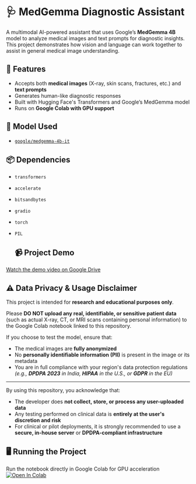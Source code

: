 # 🩺 MedGemma Diagnostic Assistant

A multimodal AI-powered assistant that uses Google’s **MedGemma 4B** model to analyze medical images and text prompts for diagnostic insights. This project demonstrates how vision and language can work together to assist in general medical image understanding.

## 🚀 Features
- Accepts both **medical images** (X-ray, skin scans, fractures, etc.) and **text prompts**
- Generates human-like diagnostic responses
- Built with Hugging Face's Transformers and Google’s MedGemma model
- Runs on **Google Colab with GPU support**
  
## 🧠 Model Used
- [`google/medgemma-4b-it`](https://huggingface.co/google/medgemma-4b-it)
  
## 📦 Dependencies
- `transformers`
- `accelerate`
- `bitsandbytes`
- `gradio`
- `torch`
- `PIL`

  ## 📹 Project Demo
[Watch the demo video on Google Drive](https://drive.google.com/file/d/1HBQHAJfq8Ypghj24PLaZ3o5S4vCiN8J0/view?usp=sharing)

## ⚠️ Data Privacy & Usage Disclaimer

This project is intended for **research and educational purposes only**.

Please **DO NOT upload any real, identifiable, or sensitive patient data** (such as actual X-ray, CT, or MRI scans containing personal information) to the Google Colab notebook linked to this repository.

If you choose to test the model, ensure that:

- The medical images are **fully anonymized**
- No **personally identifiable information (PII)** is present in the image or its metadata
- You are in full compliance with your region's data protection regulations  
  _(e.g., **DPDPA 2023** in India, **HIPAA** in the U.S., or **GDPR** in the EU)_

---

By using this repository, you acknowledge that:

- The developer does **not collect, store, or process any user-uploaded data**
- Any testing performed on clinical data is **entirely at the user's discretion and risk**
- For clinical or pilot deployments, it is strongly recommended to use a  
  **secure, in-house server** or **DPDPA-compliant infrastructure**


  
## 🖥️ Running the Project
Run the notebook directly in Google Colab for GPU acceleration
[![Open In Colab](https://colab.research.google.com/assets/colab-badge.svg)](https://colab.research.google.com/drive/12gL8445F8qTLZNjUCwa7IUX_kH9mRjG-?usp=sharing)


